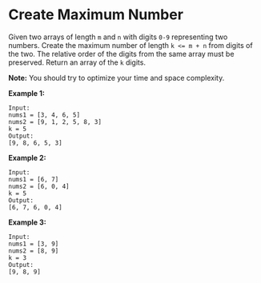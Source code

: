 # Create Maximum Number

Given two arrays of length `m` and `n` with digits `0-9` representing two numbers. Create the maximum number of length `k <= m + n` from digits of the two. The relative order of the digits from the same array must be preserved. Return an array of the `k` digits.

__Note:__ You should try to optimize your time and space complexity.

__Example 1:__

```pseudo
Input:
nums1 = [3, 4, 6, 5]
nums2 = [9, 1, 2, 5, 8, 3]
k = 5
Output:
[9, 8, 6, 5, 3]
```

__Example 2:__

```pseudo
Input:
nums1 = [6, 7]
nums2 = [6, 0, 4]
k = 5
Output:
[6, 7, 6, 0, 4]
```

__Example 3:__

```pseudo
Input:
nums1 = [3, 9]
nums2 = [8, 9]
k = 3
Output:
[9, 8, 9]
```